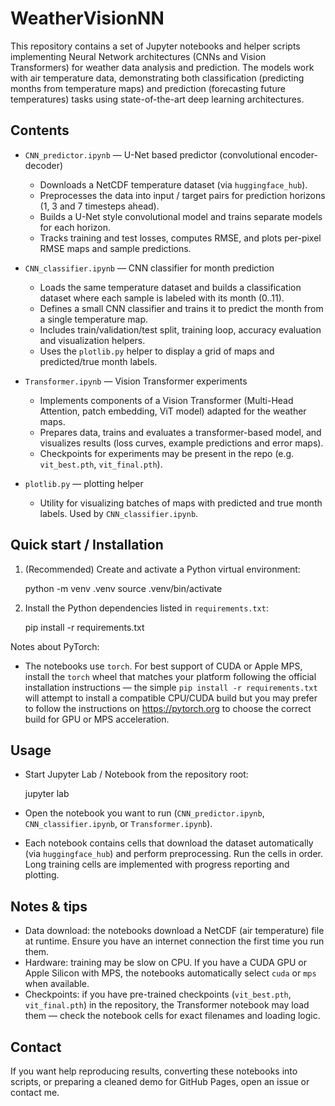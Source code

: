 # WeatherVisionNN

This repository contains a set of Jupyter notebooks and helper scripts implementing Neural Network architectures (CNNs and Vision Transformers) for weather data analysis and prediction. The models work with air temperature data, demonstrating both classification (predicting months from temperature maps) and prediction (forecasting future temperatures) tasks using state-of-the-art deep learning architectures.

## Contents

- `CNN_predictor.ipynb` — U-Net based predictor (convolutional encoder-decoder)
  - Downloads a NetCDF temperature dataset (via `huggingface_hub`).
  - Preprocesses the data into input / target pairs for prediction horizons (1, 3 and 7 timesteps ahead).
  - Builds a U-Net style convolutional model and trains separate models for each horizon.
  - Tracks training and test losses, computes RMSE, and plots per-pixel RMSE maps and sample predictions.

- `CNN_classifier.ipynb` — CNN classifier for month prediction
  - Loads the same temperature dataset and builds a classification dataset where each sample is labeled with its month (0..11).
  - Defines a small CNN classifier and trains it to predict the month from a single temperature map.
  - Includes train/validation/test split, training loop, accuracy evaluation and visualization helpers.
  - Uses the `plotlib.py` helper to display a grid of maps and predicted/true month labels.

- `Transformer.ipynb` — Vision Transformer experiments
  - Implements components of a Vision Transformer (Multi-Head Attention, patch embedding, ViT model) adapted for the weather maps.
  - Prepares data, trains and evaluates a transformer-based model, and visualizes results (loss curves, example predictions and error maps).
  - Checkpoints for experiments may be present in the repo (e.g. `vit_best.pth`, `vit_final.pth`).

- `plotlib.py` — plotting helper
  - Utility for visualizing batches of maps with predicted and true month labels. Used by `CNN_classifier.ipynb`.

## Quick start / Installation

1. (Recommended) Create and activate a Python virtual environment:

   python -m venv .venv
   source .venv/bin/activate

2. Install the Python dependencies listed in `requirements.txt`:

   pip install -r requirements.txt

Notes about PyTorch:
- The notebooks use `torch`. For best support of CUDA or Apple MPS, install the `torch` wheel that matches your platform following the official installation instructions — the simple `pip install -r requirements.txt` will attempt to install a compatible CPU/CUDA build but you may prefer to follow the instructions on https://pytorch.org to choose the correct build for GPU or MPS acceleration.

## Usage

- Start Jupyter Lab / Notebook from the repository root:

  jupyter lab

- Open the notebook you want to run (`CNN_predictor.ipynb`, `CNN_classifier.ipynb`, or `Transformer.ipynb`).

- Each notebook contains cells that download the dataset automatically (via `huggingface_hub`) and perform preprocessing. Run the cells in order. Long training cells are implemented with progress reporting and plotting.

## Notes & tips

- Data download: the notebooks download a NetCDF (air temperature) file at runtime. Ensure you have an internet connection the first time you run them.
- Hardware: training may be slow on CPU. If you have a CUDA GPU or Apple Silicon with MPS, the notebooks automatically select `cuda` or `mps` when available.
- Checkpoints: if you have pre-trained checkpoints (`vit_best.pth`, `vit_final.pth`) in the repository, the Transformer notebook may load them — check the notebook cells for exact filenames and loading logic.

## Contact

If you want help reproducing results, converting these notebooks into scripts, or preparing a cleaned demo for GitHub Pages, open an issue or contact me.
